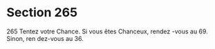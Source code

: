 # Section 265

265
Tentez votre Chance. Si vous êtes Chanceux, rendez -vous au 69.
Sinon, ren dez-vous au 36.